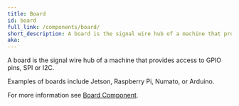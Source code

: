 ```yaml
---
title: Board
id: board
full_link: /components/board/
short_description: A board is the signal wire hub of a machine that provides access to GPIO pins, SPI or I2C.
aka:
---
```


A board is the signal wire hub of a machine that provides access to GPIO pins, SPI or I2C.

Examples of boards include Jetson, Raspberry Pi, Numato, or Arduino.

For more information see [Board Component](../../components/board/).
